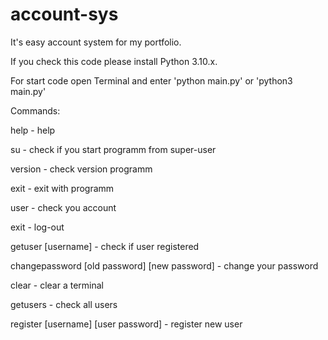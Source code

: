 # account-sys

It's easy account system for my portfolio.

If you check this code please install Python 3.10.x.

For start code open Terminal and enter 'python main.py' or 'python3 main.py'

Commands:

help - help

su - check if you start programm from super-user

version - check version programm

exit - exit with programm

user - check you account

exit - log-out

getuser [username] - check if user registered

changepassword [old password] [new password] - change your password

clear - clear a terminal

getusers - check all users

register [username] [user password] - register new user
